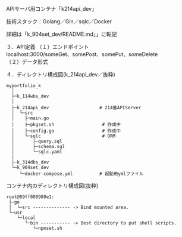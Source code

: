 APIサーバ用コンテナ「k214api_dev」  

技術スタック：Golang／Gin／sqlc／Docker  

詳細は「k_904set_dev/README.md」」に転記  

３．API定義
（１）エンドポイント  
     localhost:3000/someGet、somePost、somePut、someDelete  
（２）データ形式  

４．ディレクトリ構成図(k_214api_dev／抜粋)  
```
myportfolio_k
  │
  ├─k_114wbs_dev
  |
  ├─k_214api_dev                   # 214番APIServer
  │  └─src
  │    ├─main.go
  │    ├─pkgset.sh                  # 作成中
  │    ├─config.go                  # 作成中
  │    └─sqlc                       # ORM
  │       ├─query.sql
  │       ├─schema.sql
  │       └─sqlc.yaml
  |
  ├─k_314dbs_dev
  └─k_904set_dev
     └─docker-compose.yml          # 起動用ymlファイル
```
コンテナ内のディレクトリ構成図(抜粋)
```
root@89ff808980e1:
 ├─go
 |  └─src -------------- -> Bind mounted area.
 └─usr
    └─local
       └─bin ----------- -> Best directory to put shell scripts.
          └─npmset.sh
```
<!--

-->